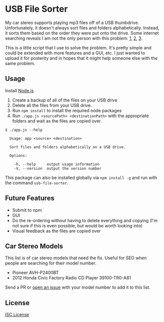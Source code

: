 # USB File Sorter

My car stereo supports playing mp3 files off of a USB thumbdrive. Unfortunately,
it doesn't always sort files and folders alphabetically. Instead, it sorts them
based on the order they were put onto the drive. Some internet searching reveals
I am not the only person with this problem: [1], [2], [3].

This is a little script that I use to solve the problem. It's pretty simple and
could be extended with more features and a GUI, etc. I just wanted to upload it
for posterity and in hopes that it might help someone else with the same
problem.

## Usage

Install [Node.js]

1. Create a backup of all of the files on your USB drive
1. Delete all the files from your USB drive.
1. Run `npm install` to install the required node packages
1. Run `./app.js <sourcePath> <destinationPath>` with the appropriate folders and wait as the files are copied over.


```
$ ./app.js --help

  Usage: app <source> <destination>

  Sort files and folders alphabetically on a USB drive.

  Options:

    -h, --help     output usage information
    -V, --version  output the version number
```

This package can also be installed globally via `npm install -g` and run with the command `usb-file-sorter`.

## Future Features

* Submit to npm
* GUI
* Do the re-ordering without having to delete everything and copying (I'm not
  sure if this is even possible, but would be worth looking into)
* Visual feedback as the files are copied over

## Car Stereo Models

This list is of car stereo models that need the fix. Useful for SEO when people
are searching for their model number.

* Pioneer AVH-P2400BT
* 2012 Honda Civic Factory Radio CD Player 39100-TR0-A81

Send a PR or [open an issue] with your model number to add it to this list.

## License

[ISC License]

[1]:http://www.murraymoffatt.com/software-problem-0010.html
[2]:http://avic411.com/index.php?/topic/37189-track-ordering-broken-on-usb-and-sd-media/
[3]:http://community.crutchfield.com/car_audio_and_video/f/27/receivers/t/25024/how-should-i-structure-audio-files-on-usb-drive-for-playback-on-pioneer-avh-p3400bh-head-unit
[Node.js]:http://nodejs.org
[open an issue]:https://github.com/oakmac/usb-file-sorter/issues
[ISC License]:LICENSE.md
